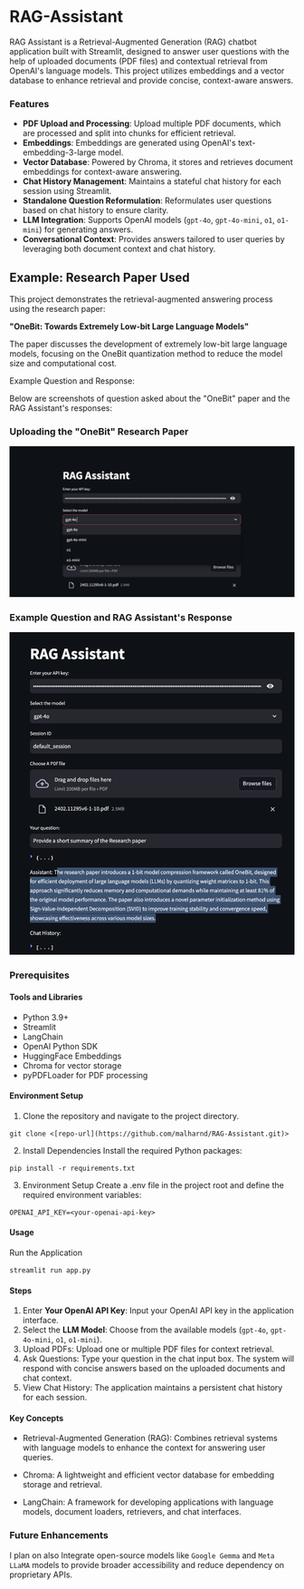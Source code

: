 # RAG-Assistant

RAG Assistant is a Retrieval-Augmented Generation (RAG) chatbot application built with Streamlit, designed to answer user questions with the help of uploaded documents (PDF files) and contextual retrieval from OpenAI's language models. This project utilizes embeddings and a vector database to enhance retrieval and provide concise, context-aware answers.


### Features

- **PDF Upload and Processing**: Upload multiple PDF documents, which are processed and split into chunks for efficient retrieval.
- **Embeddings**: Embeddings are generated using OpenAI's text-embedding-3-large model.
- **Vector Database**: Powered by Chroma, it stores and retrieves document embeddings for context-aware answering.
- **Chat History Management**: Maintains a stateful chat history for each session using Streamlit.
- **Standalone Question Reformulation**: Reformulates user questions based on chat history to ensure clarity.
- **LLM Integration**: Supports OpenAI models (`gpt-4o`, `gpt-4o-mini`, `o1`, `o1-mini`) for generating answers.
- **Conversational Context**: Provides answers tailored to user queries by leveraging both document context and chat history.

## Example: Research Paper Used

This project demonstrates the retrieval-augmented answering process using the research paper:

**"OneBit: Towards Extremely Low-bit Large Language Models"**

The paper discusses the development of extremely low-bit large language models, focusing on the OneBit quantization method to reduce the model size and computational cost.

Example Question and Response:

Below are screenshots of question asked about the "OneBit" paper and the RAG Assistant's responses:

### Uploading the "OneBit" Research Paper
![Example Question and RAG Assistant's Response](Images/assist.png)

### Example Question and RAG Assistant's Response
![Example Question and RAG Assistant's Response](Images/Response.png)




### Prerequisites
#### Tools and Libraries

- Python 3.9+
- Streamlit
- LangChain
- OpenAI Python SDK
- HuggingFace Embeddings
- Chroma for vector storage
- pyPDFLoader for PDF processing

#### Environment Setup

1. Clone the repository and navigate to the project directory.
```{bash}
git clone <[repo-url](https://github.com/malharnd/RAG-Assistant.git)>
```

2. Install Dependencies
Install the required Python packages:
```{bash}
pip install -r requirements.txt
```

3. Environment Setup
Create a .env file in the project root and define the required environment variables:
```{bash}
OPENAI_API_KEY=<your-openai-api-key>
```


#### Usage

Run the Application
```{bash}
streamlit run app.py
```


#### Steps

1. Enter **Your OpenAI API Key**: Input your OpenAI API key in the application interface.
2. Select the **LLM Model**: Choose from the available models (`gpt-4o`, `gpt-4o-mini`, `o1`, `o1-mini`).
3. Upload PDFs: Upload one or multiple PDF files for context retrieval.
4. Ask Questions: Type your question in the chat input box. The system will respond with concise answers based on the uploaded documents and chat context.
5. View Chat History: The application maintains a persistent chat history for each session.

#### Key Concepts
- Retrieval-Augmented Generation (RAG): Combines retrieval systems with language models to enhance the context for answering user queries.
 
- Chroma: A lightweight and efficient vector database for embedding storage and retrieval.
- LangChain: A framework for developing applications with language models, document loaders, retrievers, and chat interfaces.


### Future Enhancements
I plan on also Integrate open-source models like `Google Gemma` and `Meta LLaMA` models to provide broader accessibility and reduce dependency on proprietary APIs.



